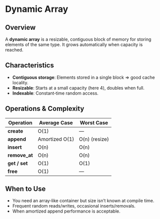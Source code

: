# Dynamic Array

## Overview

A **dynamic array** is a resizable, contiguous block of memory for storing elements of the same type. It grows
automatically when capacity is reached.

## Characteristics

- **Contiguous storage**: Elements stored in a single block ⇒ good cache locality.
- **Resizable**: Starts at a small capacity (here 4), doubles when full.
- **Indexable**: Constant‐time random access.

## Operations & Complexity

| Operation     | Average Case   | Worst Case    |
|---------------|----------------|---------------|
| **create**    | O(1)           | —             |
| **append**    | Amortized O(1) | O(n) (resize) |
| **insert**    | O(n)           | O(n)          |
| **remove_at** | O(n)           | O(n)          |
| **get / set** | O(1)           | O(1)          |
| **free**      | O(1)           | —             |

## When to Use

- You need an array‐like container but size isn’t known at compile time.
- Frequent random reads/writes, occasional inserts/removals.
- When amortized append performance is acceptable.
